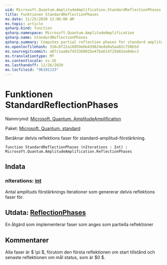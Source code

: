 ```yaml
---
uid: Microsoft.Quantum.AmplitudeAmplification.StandardReflectionPhases
title: Funktionen StandardReflectionPhases
ms.date: 11/25/2020 12:00:00 AM
ms.topic: article
qsharp.kind: function
qsharp.namespace: Microsoft.Quantum.AmplitudeAmplification
qsharp.name: StandardReflectionPhases
qsharp.summary: Computes partial reflection phases for standard amplitude amplification.
ms.openlocfilehash: 316c8f22a16859ebb439824eda9a5aa02c750b5d
ms.sourcegitcommit: a87c1aa8e7453360025e47ba614f25b02ea84ec3
ms.translationtype: MT
ms.contentlocale: sv-SE
ms.lasthandoff: 11/26/2020
ms.locfileid: "96191133"
---
```

# <a name="standardreflectionphases-function"></a>Funktionen StandardReflectionPhases

Namnrymd: [Microsoft. Quantum. AmplitudeAmplification](xref:Microsoft.Quantum.AmplitudeAmplification)

Paket: [Microsoft. Quantum. standard](https://nuget.org/packages/Microsoft.Quantum.Standard)


Beräknar delvis reflektions faser för standard-amplitud-förstärkning.

```qsharp
function StandardReflectionPhases (nIterations : Int) : Microsoft.Quantum.AmplitudeAmplification.ReflectionPhases
```


## <a name="input"></a>Indata

### <a name="niterations--int"></a>nIterations: [int](xref:microsoft.quantum.lang-ref.int)

Antal amplituds förstärknings iterationer som genererar delvis reflektions faser för.



## <a name="output--reflectionphases"></a>Utdata: [ReflectionPhases](xref:Microsoft.Quantum.AmplitudeAmplification.ReflectionPhases)

En åtgärd som implementerar faser som anges som partiella reflektioner

## <a name="remarks"></a>Kommentarer

Alla faser är $ \pi $, förutom den första reflektionen om start tillstånd och senaste reflektionen om mål status, som är $0 $.